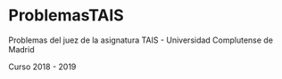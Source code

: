 # ProblemasTAIS
Problemas del juez de la asignatura TAIS - Universidad Complutense de Madrid

Curso 2018 - 2019
